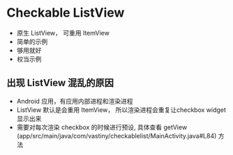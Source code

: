 # Checkable ListView

- 原生 ListView， 可重用 ItemView
- 简单的示例
- 够用就好
- 权当示例

## 出现 ListView 混乱的原因
- Android 应用，有应用内部进程和渲染进程
- ListView 默认是会重用 ItemView， 所以渲染进程会重复让checkbox widget 显示出来
- 需要对每次渲染 checkbox 的时候进行预设, 具体查看 getView (app/src/main/java/com/vastiny/checkablelist/MainActivity.java#L84) 方法
